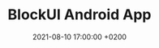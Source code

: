 ---
layout: post
title: "BlockUI Android App"
date: 2021-08-10 17:00:00 +0200
categories: ["Project"]
---